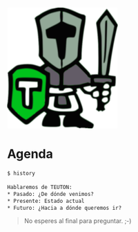 
![](./images/13-teuton-color-256x279.png)

# Agenda

```
$ history

Hablaremos de TEUTON:
* Pasado: ¿De dónde venimos?
* Presente: Estado actual
* Futuro: ¿Hacia a dónde queremos ir?
```

> No esperes al final para preguntar. ;-)
